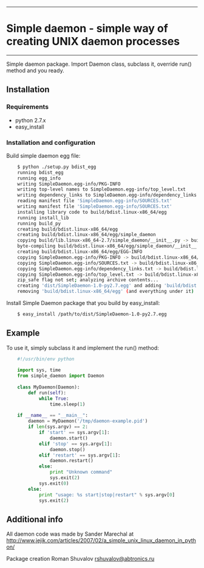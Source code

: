 ***
# Simple daemon - simple way of creating UNIX daemon processes
***

Simple daemon package. Import Daemon class, subclass it, override run() method and you ready.

## Installation

### Requirements

* python 2.7.x
* easy_install

### Installation and configuration

Build simple daemon egg file:

```bash
    $ python ./setup.py bdist_egg
    running bdist_egg
    running egg_info
    writing SimpleDaemon.egg-info/PKG-INFO
    writing top-level names to SimpleDaemon.egg-info/top_level.txt
    writing dependency_links to SimpleDaemon.egg-info/dependency_links.txt
    reading manifest file 'SimpleDaemon.egg-info/SOURCES.txt'
    writing manifest file 'SimpleDaemon.egg-info/SOURCES.txt'
    installing library code to build/bdist.linux-x86_64/egg
    running install_lib
    running build_py
    creating build/bdist.linux-x86_64/egg
    creating build/bdist.linux-x86_64/egg/simple_daemon
    copying build/lib.linux-x86_64-2.7/simple_daemon/__init__.py -> build/bdist.linux-x86_64/egg/simple_daemon
    byte-compiling build/bdist.linux-x86_64/egg/simple_daemon/__init__.py to __init__.pyc
    creating build/bdist.linux-x86_64/egg/EGG-INFO
    copying SimpleDaemon.egg-info/PKG-INFO -> build/bdist.linux-x86_64/egg/EGG-INFO
    copying SimpleDaemon.egg-info/SOURCES.txt -> build/bdist.linux-x86_64/egg/EGG-INFO
    copying SimpleDaemon.egg-info/dependency_links.txt -> build/bdist.linux-x86_64/egg/EGG-INFO
    copying SimpleDaemon.egg-info/top_level.txt -> build/bdist.linux-x86_64/egg/EGG-INFO
    zip_safe flag not set; analyzing archive contents...
    creating 'dist/SimpleDaemon-1.0-py2.7.egg' and adding 'build/bdist.linux-x86_64/egg' to it
    removing 'build/bdist.linux-x86_64/egg' (and everything under it)
```

Install Simple Daemon package that you build by easy_install:

```bash
    $ easy_install /path/to/dist/SimpleDaemon-1.0-py2.7.egg
```

## Example
To use it, simply subclass it and implement the run() method:

```python
    #!/usr/bin/env python
    
    import sys, time
    from simple_daemon import Daemon
    
    class MyDaemon(Daemon):
        def run(self):
            while True:
                time.sleep(1)
    
    if __name__ == "__main__":
        daemon = MyDaemon('/tmp/daemon-example.pid')
        if len(sys.argv) == 2:
            if 'start' == sys.argv[1]:
                daemon.start()
            elif 'stop' == sys.argv[1]:
                daemon.stop()
            elif 'restart' == sys.argv[1]:
                daemon.restart()
            else:
                print "Unknown command"
                sys.exit(2)
            sys.exit(0)
        else:
            print "usage: %s start|stop|restart" % sys.argv[0]
            sys.exit(2)
```

## Additional info

All daemon code was made by Sander Marechal at http://www.jejik.com/articles/2007/02/a_simple_unix_linux_daemon_in_python/

Package creation Roman Shuvalov rshuvalov@abtronics.ru
